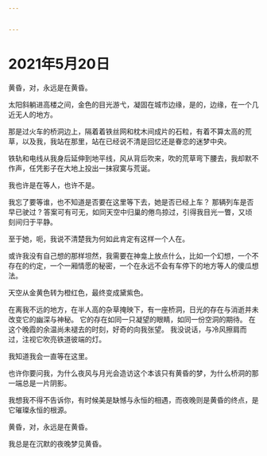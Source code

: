 ```yaml
---


---
```


<h1 id="年5月20日">2021年5月20日</h1>
<p>黄昏，对，永远是在黄昏。</p>
<p>太阳斜躺进高楼之间，金色的目光游弋，凝固在城市边缘，是的，边缘，在一个几近无人的地方。</p>
<p>那是过火车的桥洞边上，隔着着铁丝网和枕木间成片的石粒，有着不算太高的荒草，以及我，我站在那里，站在已经说不清是回忆还是眷恋的迷梦中央。</p>
<p>铁轨和电线从我身后延伸到地平线，风从背后吹来，吹的荒草弯下腰去，我却默不作声，任凭影子在大地上投出一抹寂寞与荒诞。</p>
<p>我也许是在等人，也许不是。</p>
<p>我忘了要等谁，也不知道是否要在这里等下去，她是否已经上车？ 那辆列车是否早已驶过 ? 答案可有可无，如同天空中归巢的倦鸟掠过，引得我目光一瞥，又顷刻间归于平静。</p>
<p>至于她，呃，我说不清楚我为何如此肯定有这样一个人在。</p>
<p>或许我没有自己想的那样坦然，我需要在神龛上放点什么，比如一个幻想，一个不存在的约定，一个一厢情愿的秘密，一个在永远不会有车停下的地方等人的傻瓜想法。</p>
<p>天空从金黄色转为橙红色，最终变成黛紫色。</p>
<p>在离我不远的地方，在半人高的杂草掩映下，有一座桥洞，日光的存在与消逝并未改变它的幽深与神秘。 它的存在如同一只凝望的眼睛，如同一份空洞的期待。 在这个晚霞的余温尚未褪去的时刻，好奇的向我张望。 我没说话，与冷风擦肩而过，注视它吹亮铁道彼端的灯。</p>
<p>我知道我会一直等在这里。</p>
<p>也许你要问我，为什么夜风与月光会造访这个本该只有黄昏的梦，为什么桥洞的那一端总是一片阴影。</p>
<p>我想我不得不告诉你，有时候美是缺憾与永恒的相遇，而夜晚则是黄昏的终点，是它璀璨永恒的根源。</p>
<p>黄昏，对，永远是在黄昏。</p>
<p>我总是在沉默的夜晚梦见黄昏。</p>

